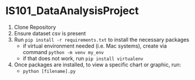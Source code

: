 # IS101_DataAnalysisProject

1. Clone Repository
2. Ensure dataset csv is present 
3. Run `pip install -r requirements.txt` to install the necessary packages
   - if virtual environment needed (i.e. Mac systems), create via command `python -m venv my_env`
   - if that does not work, run `pip install virtualenv`
4. Once packages are installed, to view a specific chart or graphic, run:
   - `python [filename].py`

